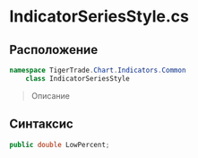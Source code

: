 
# IndicatorSeriesStyle.cs
## Расположение
```csharp
namespace TigerTrade.Chart.Indicators.Common  
    class IndicatorSeriesStyle
```

> Описание

## Синтаксис
```csharp
public double LowPercent;
```
